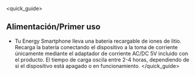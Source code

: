 <quick_guide>
## Alimentación/Primer uso

* Tu Energy Smartphone lleva una batería recargable de iones de litio. Recarga la batería conectando el dispositivo a la toma de corriente únicamente mediante el adaptador de corriente AC/DC 5V incluido con el producto. El tiempo de carga oscila entre 2-4 horas, dependiendo de si el dispositivo está apagado o en funcionamiento. 
</quick_guide>

